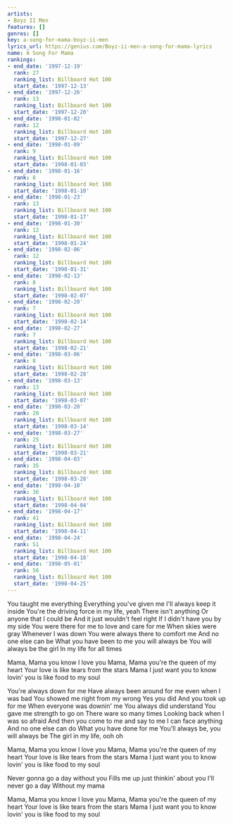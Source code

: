 ```yaml
---
artists:
- Boyz II Men
features: []
genres: []
key: a-song-for-mama-boyz-ii-men
lyrics_url: https://genius.com/Boyz-ii-men-a-song-for-mama-lyrics
name: A Song For Mama
rankings:
- end_date: '1997-12-19'
  rank: 27
  ranking_list: Billboard Hot 100
  start_date: '1997-12-13'
- end_date: '1997-12-26'
  rank: 13
  ranking_list: Billboard Hot 100
  start_date: '1997-12-20'
- end_date: '1998-01-02'
  rank: 12
  ranking_list: Billboard Hot 100
  start_date: '1997-12-27'
- end_date: '1998-01-09'
  rank: 9
  ranking_list: Billboard Hot 100
  start_date: '1998-01-03'
- end_date: '1998-01-16'
  rank: 8
  ranking_list: Billboard Hot 100
  start_date: '1998-01-10'
- end_date: '1998-01-23'
  rank: 13
  ranking_list: Billboard Hot 100
  start_date: '1998-01-17'
- end_date: '1998-01-30'
  rank: 12
  ranking_list: Billboard Hot 100
  start_date: '1998-01-24'
- end_date: '1998-02-06'
  rank: 12
  ranking_list: Billboard Hot 100
  start_date: '1998-01-31'
- end_date: '1998-02-13'
  rank: 8
  ranking_list: Billboard Hot 100
  start_date: '1998-02-07'
- end_date: '1998-02-20'
  rank: 7
  ranking_list: Billboard Hot 100
  start_date: '1998-02-14'
- end_date: '1998-02-27'
  rank: 7
  ranking_list: Billboard Hot 100
  start_date: '1998-02-21'
- end_date: '1998-03-06'
  rank: 8
  ranking_list: Billboard Hot 100
  start_date: '1998-02-28'
- end_date: '1998-03-13'
  rank: 13
  ranking_list: Billboard Hot 100
  start_date: '1998-03-07'
- end_date: '1998-03-20'
  rank: 20
  ranking_list: Billboard Hot 100
  start_date: '1998-03-14'
- end_date: '1998-03-27'
  rank: 25
  ranking_list: Billboard Hot 100
  start_date: '1998-03-21'
- end_date: '1998-04-03'
  rank: 35
  ranking_list: Billboard Hot 100
  start_date: '1998-03-28'
- end_date: '1998-04-10'
  rank: 36
  ranking_list: Billboard Hot 100
  start_date: '1998-04-04'
- end_date: '1998-04-17'
  rank: 41
  ranking_list: Billboard Hot 100
  start_date: '1998-04-11'
- end_date: '1998-04-24'
  rank: 51
  ranking_list: Billboard Hot 100
  start_date: '1998-04-18'
- end_date: '1998-05-01'
  rank: 56
  ranking_list: Billboard Hot 100
  start_date: '1998-04-25'
---
```

You taught me everything
Everything you've given me
I'll always keep it inside
You're the driving force in my life, yeah
There isn't anything
Or anyone that I could be
And it just wouldn't feel right
If I didn't have you by my side
You were there for me to love and care for me
When skies were gray
Whenever I was down
You were always there to comfort me
And no one else can be
What you have been to me you will always be
You will always be the girl
In my life for all times


Mama, Mama you know I love you
Mama, Mama you're the queen of my heart
Your love is like tears from the stars
Mama I just want you to know lovin' you is like food to my soul


You're always down for me
Have always been around for me even when I was bad
You showed me right from my wrong
Yes you did
And you took up for me
When everyone was downin' me
You always did understand
You gave me strength to go on
There ware so many times
Looking back when I was so afraid
And then you come to me and say to me
I can face anything
And no one else can do
What you have done for me
You'll always be, you will always be
The girl in my life, ooh oh


Mama, Mama you know I love you
Mama, Mama you're the queen of my heart
Your love is like tears from the stars
Mama I just want you to know lovin' you is like food to my soul


Never gonna go a day without you
Fills me up just thinkin' about you
I'll never go a day
Without my mama


Mama, Mama you know I love you
Mama, Mama you're the queen of my heart
Your love is like tears from the stars
Mama I just want you to know lovin' you is like food to my soul
